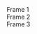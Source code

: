 <div id="animation">
  <div class="frame">Frame 1</div>
  <div class="frame">Frame 2</div>
  <div class="frame">Frame 3</div>
</div>
<head>
<style>#animation {
  position: relative;
  width: 100%;
  height: 100%;
}

.frame {
  position: absolute;
  top: 0;
  left: 0;
  width: 100%;
  height: 100%;
  opacity: 0;
  transition: opacity 1s;
}

.frame.visible {
  opacity: 1;
}
</style>
</head>
<script>const animation = document.getElementById('animation');
const frames = Array.from(animation.children);
let currentFrame = 0;

function showFrame() {
  frames.forEach(frame => frame.classList.remove('visible'));
  frames[currentFrame].classList.add('visible');
  currentFrame = (currentFrame + 1) % frames.length;
}

setInterval(showFrame, 1000);
</script>

